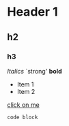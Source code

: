 # Header 1
## h2
### h3

_Italics_
`strong'
**bold**

* Item 1
* Item 2

[click on me](www.example.com)

```
code block
```

